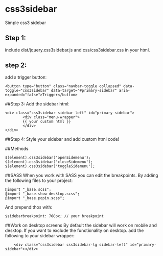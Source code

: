 # css3sidebar
Simple css3 sidebar 

## Step 1: 
include dist/jquery.css3sidebar.js and css/css3sidebar.css in your html. 

## step 2: 
add a trigger button:

```
<button type="button" class="navbar-toggle collapsed" data-toggle="css3sidebar" data-target="#primary-sidebar" aria-expanded="false">Trigger</button>
```

##Step 3: 
Add the sidebar html:

```
<div class="css3sidebar sidebar-left" id="primary-sidebar">
		<div class="menu-wrapper">
		{{ your custom html }}
		</div>
</div>
```

##Step 4: 
Style your sidebar and add custom html code!


##Methods
```
$(element).css3sidebar('openSidemenu');
$(element).css3sidebar('closeSidemenu');
$(element).css3sidebar('toggleSidemenu');
```

##SASS
When you work with SASS you can edit the breakpoints. 
By adding the following files to your project:

```
@import "_base.scss";
@import "_base.show-desktop.scss";
@import "_base.popin.scss";
```
And prepend thos with:

```
$sidebarbreakpoint: 768px; // your breakpoint
```

##Work on desktop screens
By default the sidebar will work on mobile and desktop. If you want to exclude the functionality on desktop. add the following to your sidebar wrapper:

```
	<div class="css3sidebar css3sidebar-lg sidebar-left" id="primary-sidebar"></div>
```


